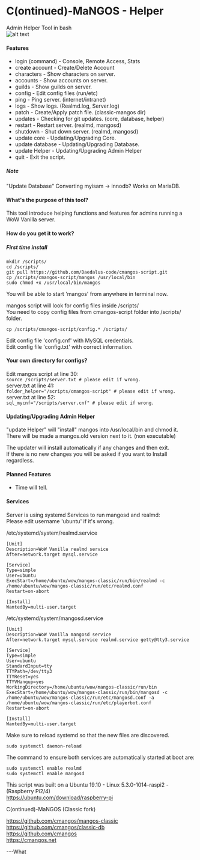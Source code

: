 # C(ontinued)-MaNGOS - Helper  
  
Admin Helper Tool in bash  
![alt text](https://i.imgur.com/gH1inNs.png)

#### Features

* login (command)     -  Console, Remote Access, Stats
* create account      -  Create/Delete Account
* characters          -  Show characters on server.
* accounts            -  Show accounts on server.
* guilds              -  Show guilds on server.
* config              -  Edit config files (run/etc)
* ping                -  Ping server. (internet/intranet)
* logs                -  Show logs. (Realmd.log, Server.log)
* patch               -  Create/Apply patch file. (classic-mangos dir)
* updates             -  Checking for git updates. (core, database, helper)
* restart             -  Restart server. (realmd, mangosd)
* shutdown            -  Shut down server. (realmd, mangosd)
* update core         -  Updating/Upgrading Core.
* update database     -  Updating/Upgrading Database.
* update Helper       -  Updating/Upgrading Admin Helper
* quit                -  Exit the script.  
##### Note  
"Update Database" Converting myisam -> innodb? Works on MariaDB.  

#### What's the purpose of this tool?  
This tool introduce helping functions and features for admins running a WoW Vanilla server. 
#### How do you get it to work?
##### First time install
```mkdir /scripts/```  
```cd /scripts/```  
```git pull https://github.com/Daedalus-code/cmangos-script.git```  
```cp /scripts/cmangos-script/mangos /usr/local/bin```  
```sudo chmod +x /usr/local/bin/mangos```  

You will be able to start 'mangos' from anywhere in terminal now.  

mangos script will look for config files inside /scripts/  
You need to copy config files from cmangos-script folder into /scripts/ folder.  

```cp /scripts/cmangos-script/config.* /scripts/```  

Edit config file 'config.cnf' with MySQL credentials.   
Edit config file 'config.txt' with correct information.  
#### Your own directory for configs?  
Edit mangos script at line 30:    
```source /scripts/server.txt # please edit if wrong.```  
server.txt at line 41:  
```folder_helper="/scripts/cmangos-script" # please edit if wrong.```  
server.txt at line 52:  
```sql_mycnf="/scripts/server.cnf" # please edit if wrong.```  
#### Updating/Upgrading Admin Helper  
"update Helper" will "install" mangos into /usr/local/bin and chmod it.  
There will be made a mangos.old version next to it. (non executable)  

The updater will install automatically if any changes and then exit.  
If there is no new changes you will be asked if you want to Install regardless.  
#### Planned Features  
* Time will tell.  
#### Services  
Server is using systemd Services to run mangosd and realmd:  
Please edit username 'ubuntu' if it's wrong.

/etc/systemd/system/realmd.service  

```
[Unit]
Description=WoW Vanilla realmd service
After=network.target mysql.service

[Service]
Type=simple
User=ubuntu
ExecStart=/home/ubuntu/wow/mangos-classic/run/bin/realmd -c /home/ubuntu/wow/mangos-classic/run/etc/realmd.conf
Restart=on-abort

[Install]
WantedBy=multi-user.target
```
/etc/systemd/system/mangosd.service  

```
[Unit]
Description=WoW Vanilla mangosd service
After=network.target mysql.service realmd.service getty@tty3.service

[Service]
Type=simple
User=ubuntu
StandardInput=tty
TTYPath=/dev/tty3
TTYReset=yes
TTYVHangup=yes
WorkingDirectory=/home/ubuntu/wow/mangos-classic/run/bin
ExecStart=/home/ubuntu/wow/mangos-classic/run/bin/mangosd -c /home/ubuntu/wow/mangos-classic/run/etc/mangosd.conf -a /home/ubuntu/wow/mangos-classic/run/etc/playerbot.conf
Restart=on-abort

[Install]
WantedBy=multi-user.target
```
Make sure to reload systemd so that the new files are discovered.
```
sudo systemctl daemon-reload
```
The command to ensure both services are automatically started at boot are:
```
sudo systemctl enable realmd
sudo systemctl enable mangosd
```

This script was built on a Ubuntu 19.10 - Linux 5.3.0-1014-raspi2 - (Raspberry Pi2/4)  
https://ubuntu.com/download/raspberry-pi  

C(ontinued)-MaNGOS (Classic fork)

https://github.com/cmangos/mangos-classic  
https://github.com/cmangos/classic-db  
https://github.com/cmangos  
https://cmangos.net  





---What
